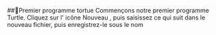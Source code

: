 ##:book:Premier programme tortue
Commençons notre premier programme Turtle. Cliquez sur l' icône Nouveau , puis saisissez ce qui suit dans le nouveau fichier, puis enregistrez-le sous le nom
